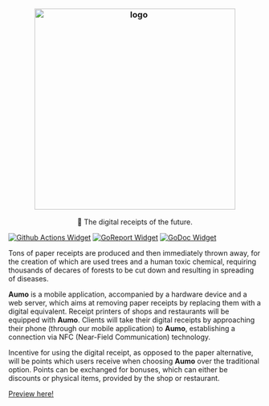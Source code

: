 <h3 align="center"><img src="https://i.imgur.com/78eLI7f.png" alt="logo" height="400px"></h3>
<p align="center">📜 The digital receipts of the future.</p>

[![Github Actions Widget]][Github Actions] [![GoReport Widget]][GoReport] [![GoDoc Widget]][GoDoc]

  Tons of paper receipts are produced and then immediately thrown away, for the creation of which are used trees and a human toxic chemical, requiring thousands of decares of forests to be cut down and resulting in spreading of diseases.

  **Aumo** is a mobile application, accompanied by a hardware device and a web server, which aims at removing paper receipts by replacing them with a digital equivalent. Receipt printers of shops and restaurants will be equipped with **Aumo**. Clients will take their digital receipts by approaching their phone (through our mobile application) to **Aumo**, establishing a connection via NFC (Near-Field Communication) technology.
  
  Incentive for using the digital receipt, as opposed to the paper alternative, will be points which users receive when choosing **Aumo** over the traditional option. Points can be exchanged for bonuses, which can either be discounts or physical items, provided by the shop or restaurant.

[Preview here!](https://expo.io/@deliriumproducts/aumo)

[GoReport Widget]: https://goreportcard.com/badge/github.com/deliriumproducts/aumo
[GoReport]: https://goreportcard.com/report/github.com/deliriumproducts/aumo
[Github Actions Widget]: https://github.com/tsoding/kgbotka/workflows/CI/badge.svg
[Github Actions]: https://github.com/deliriumproducts/aumo/actions
[GoDoc]: https://godoc.org/github.com/deliriumproducts/aumo
[GoDoc Widget]: https://godoc.org/github.com/deliriumproducts/aumo?status.svg
